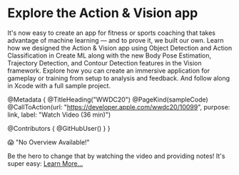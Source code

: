 # Explore the Action & Vision app

It's now easy to create an app for fitness or sports coaching that takes advantage of machine learning&nbsp;—&nbsp;and to prove it, we built our own. Learn how we designed the Action & Vision app using Object Detection and Action Classification in Create ML along with the new Body Pose Estimation, Trajectory Detection, and Contour Detection features in the Vision framework. Explore how you can create an immersive application for gameplay or training from setup to analysis and feedback. And follow along in Xcode with a full sample project.

@Metadata {
   @TitleHeading("WWDC20")
   @PageKind(sampleCode)
   @CallToAction(url: "https://developer.apple.com/wwdc20/10099", purpose: link, label: "Watch Video (36 min)")

   @Contributors {
      @GitHubUser(<replace this with your GitHub handle>)
   }
}

😱 "No Overview Available!"

Be the hero to change that by watching the video and providing notes! It's super easy:
 [Learn More…](https://wwdcnotes.github.io/WWDCNotes/documentation/wwdcnotes/contributing)
